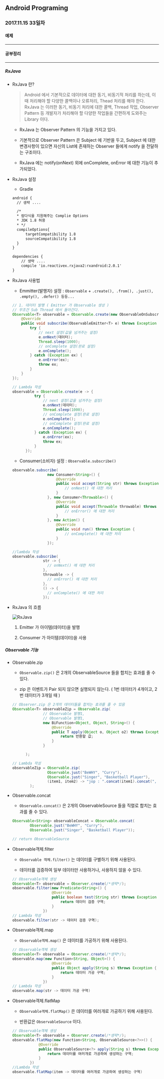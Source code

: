 Android Programing
----------------------------------------------------
### 2017.11.15 33일차

#### 예제
____________________________________________________

#### 공부정리
____________________________________________________

##### __RxJava__

- RxJava 란?

  > Android 에서 기본적으로 데이터에 대한 동기, 비동기적 처리를 하는데, 이 때 처리해야 할 다양한 콜백이나 오류처리, Thead 처리를 해야 한다. RxJava 는 이러한 동기, 비동기 처리에 대한 콜백, Thread 작업, Observer Pattern 등 개발자가 처리해야 할 다양한 작업들을 간편하게 도와주는 Library 이다.

  - RxJava 는 Observer Pattern 의 기능을 가지고 있다.

  - 기본적으로 Observer Pattern 은 Subject 에 기반을 두고, Subject 에 대한 변경사항이 있으면 자신의 List에 존재하는 Observer 들에게 notify 을 전달하는 구조이다.

  - RxJava 에는 notify(onNext) 외에 onComplete, onError 에 대한 기능이 추가되었다.

- RxJava 설정

  - Gradle

  ```xml
  android {
    // 생략 ....

    /*
    * 람다식을 지원해주는 Complie Options
    * JDK 1.8 허용
    * */
    compileOptions{
        targetCompatibility 1.8
        sourceCompatibility 1.8
    }
  }

  dependencies {
      // 생략 ....
      compile 'io.reactivex.rxjava2:rxandroid:2.0.1'
  }
  ```

- RxJava 사용법

  - Emmitter(발행자) 설정 : `Observable` + `.create(), .from(), .just(), .empty(), .defer() 등등...`

  ```java
  // 1. 데이터 발행 ( Emitter 가 Observable 생성 )
  // 무조건 Sub Thread 에서 돌아간다.
  Observable<T> observable = Observable.create(new ObservableOnSubscribe<T>() {
      @Override
      public void subscribe(ObservableEmitter<T> e) throws Exception {
          try {
              // next 설정(값을 넘겨주는 설정)
              e.onNext(데이터);
              Thread.sleep(1000);
              // onComplete 설정(완료 설정)
              e.onComplete();
          } catch (Exception ex) {
              e.onError(ex);
              throw ex;
          }
      }
  });

  // Lambda 작성
  observable = Observable.create(e -> {
            try {
                // next 설정(값을 넘겨주는 설정)
                e.onNext(데이터);
                Thread.sleep(1000);
                // onComplete 설정(완료 설정)
                e.onComplete();
                // onComplete 설정(완료 설정)
                e.onComplete();
            } catch (Exception ex) {
                e.onError(ex);
                throw ex;
            }
        });
  ```

  - Consumer(소비자) 설정 : `Observable.subscribe()`

  ```java
  observable.subscribe(
                  new Consumer<String>() {
                      @Override
                      public void accept(String str) throws Exception {
                          // onNext() 에 대한 처리
                      }
                  }, new Consumer<Throwable>() {
                      @Override
                      public void accept(Throwable throwable) throws Exception {
                          // onError() 에 대한 처리
                      }
                  }, new Action() {
                      @Override
                      public void run() throws Exception {
                          // onComplete() 에 대한 처리
                      }
                  });

  //lambda 작성
  observable.subscribe(
                str -> {
                  // onNext() 에 대한 처리
                },
                throwable -> {
                  // onError() 에 대한 처리
                },
                () -> {
                  // onComplete() 에 대한 처리
                });
  ```

- RxJava 의 흐름

  ![RxJava]()

  1. Emitter 가 아이템(데이터)을 발행

  2. Consumer 가 아이템(데이터)을 사용

##### __Observable 기능__

- Observable.zip

  - `Observable.zip()` 은 2개의 ObservableSource 들을 합치는 효과를 줄 수 있다.

  - zip 은 이벤트가 Pair 되지 않으면 실행되지 않는다. ( 1번 데이터가 4개이고, 2번 데이터가 3개일 때 )

  ```java
  // Observer.zip 은 2개의 데이터들을 합치는 효과를 줄 수 있음
  Observable<T> observableZip = Observable.zip(
                // Observable 발행1,
                // Observable 발행1,
                new BiFunction<Object, Object, String>() {
                    @Override
                    public T apply(Object o, Object o2) throws Exception {
                        return 반환할 값;
                    }
                }

        );

  // Lambda 작성
  observableZip = Observable.zip(
                  Observable.just("BeWHY", "Curry"),
                  Observable.just("Singer", "Basketball Player"),
                  (item1, item2) -> "jop : ".concat(item1).concat(", Name : ").concat(item2)
          );
  ```

- Observable.concat

  - `Observable.concat()` 은 2개의 ObservableSource 들을 직렬로 합치는 효과를 줄 수 있다.

  ```java
  Observable<String> observableConcat = Observable.concat(
          Observable.just("BeWHY", "Curry"),
          Observable.just("Singer", "Basketball Player"));

  // return ObservableSource
  ```

- Observable객체.filter

  - `Observable 객체.filter()` 는 데이터를 구별하기 위해 사용된다.

  - 데이터를 검증하여 일부 데이터만 사용하거나, 사용하지 않을 수 있다.

  ```java
  // Observable객체 생성
  Observable<T> observable = Observer.create(/*생략*/);
  observable.filter(new Predicate<String>() {
                    @Override
                    public boolean test(String str) throws Exception {
                        return 데이터 검증 구역;
                    }
                })
  // Lambda 작성
  observable.filter(str -> 데이터 검증 구역);
  ```

- Observable객체.map

  - `Observable객체.map()` 은 데이터를 가공하기 위해 사용된다.

  ```java
  // Observable객체 생성
  Observable<T> observable = Observer.create(/*생략*/);
  observable.map(new Function<String, Object>() {
                    @Override
                    public Object apply(String s) throws Exception {
                        return 데이터 가공 구역;
                    }
                })
  // Lambda 작성
  observable.map(str -> 데이터 가공 구역)
  ```

- Observable객체.flatMap

  - `Observable객체.flatMap()` 은 데이터를 여러개로 가공하기 위해 사용된다.

  - 반환값은 `ObservableSource` 이다.

  ```java
  // Observable객체 생성
  Observable<T> observable = Observer.create(/*생략*/);
  observable.flatMap(new Function<String, ObservableSource<?>>() {
              @Override
              public ObservableSource<?> apply(String s) throws Exception {
                  return 데이터를 여러개로 가공하여 생성하는 구역;
              }
          })
  //Lambda 작성
  observable.flatMap(item -> 데이터를 여러개로 가공하여 생성하는 구역)
  ```
